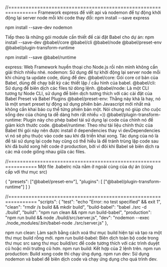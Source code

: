//================================================================
Framework express để viết api và nodemon để tự động khởi động lại server node mỗi khi code thay đổi:
npm install --save express

npm install --save-dev nodemon

Tiếp theo là những gói module cần thiết để cài đặt Babel cho dự án:
npm install --save-dev @babel/core @babel/cli @babel/node @babel/preset-env @babel/plugin-transform-runtime

npm install --save @babel/runtime

express:
Web Framework huyền thoại cho Node.js rồi nên mình không cần giải thích nhiều nhé.
nodemon:
Sử dụng để tự khởi động lại server node mỗi khi chúng ta update code, dùng để dev.
@babel/core:
Gói core cơ bản của Babel, dùng để chạy bất kỳ các thiết lập / cấu hình của babel.
@babel/cli:
Sử dụng để biên dịch các files từ dòng lệnh.
@babel/node:
Là một CLI tương tự Node CLI, sử dụng để biên dịch tương thích với các cài đặt của Babel Preset và Babel Plugins
@babel/preset-env:
Thằng này khá là hay, nó là một smart preset tự động sử dụng phiên bản Javascript mới nhất mà không cần khai báo cụ thể từng phiên bản một. Nói chung nó giúp cho cuộc sống dev của chúng ta dễ dàng hơn rất nhiều =))
@babel/plugin-transform-runtime:
Plugin này cho phép babel tái sử dụng lại code của chính nó để giảm kích thước code.
@babel/runtime:
Theo như tài liệu chính thức của Babel thì gói này nên được install ở dependencies thay vì devDependencies vì nó sẽ phụ thuộc vào code sau khi đã triển khai xong. Tác dụng của nó là để tái sử dụng lại code hay cũng có thể hiểu là để tránh trùng lặp code sau khi đã build xong hết code ở production, bởi vì đôi khi Babel sẽ biên dịch ra các mã code giống nhau giữa các files.

//================================================================
Một file .babelrc nữa nằm ở ngoài cùng của dự án (cùng cấp với thư mục src)

{
  "presets": ["@babel/preset-env"],
  "plugins": [
    ["@babel/plugin-transform-runtime"]
  ]
}

//================================================================
"scripts": {
    "test": "echo \"Error: no test specified\" && exit 1",
    "clean": "rmdir /s build && mkdir build",
    "build-babel": "babel ./src -d ./build",
    "build": "npm run clean && npm run build-babel",
    "production": "npm run build && node ./build/src/server.js",
    "dev": "nodemon --exec ./node_modules/.bin/babel-node ./src/server.js"
  },

npm run clean: Làm sạch bằng cách xoá thư mục build hiện tại và tạo ra một thư mục build rỗng mới.
npm run build-babel: Biên dịch toàn bộ code trong thư mục src sang thư mục build/src để code tương thích với các trình duyệt cũ hoặc môi trường cũ hơn.
npm run build: Kết hợp của 2 lệnh trên.
npm run production: Build xong code thì chạy ứng dụng.
npm run dev: Sử dụng nodemon và babel để biên dịch code và chạy ứng dụng cho quá trình dev.